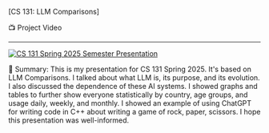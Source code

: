 [CS 131: LLM Comparisons]

📺 Project Video
______________________________________________________

[![CS 131 Spring 2025 Semester Presentation](https://img.youtube.com/vi/HsQhyTmWuts/0.jpg)](https://youtu.be/HsQhyTmWuts)


📝 Summary:
This is my presentation for CS 131 Spring 2025. It's based on LLM Comparisons. I talked about what LLM is, its purpose, and its evolution. I also discussed the dependence of these AI systems. I showed graphs and tables to further show everyone statistically by country, age groups, and usage daily, weekly, and monthly. 
I showed an example of using ChatGPT for writing code in C++ about writing a game of rock, paper, scissors. I hope this presentation was well-informed.


